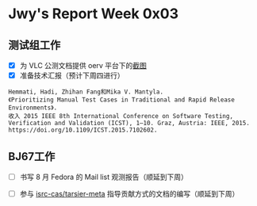 # Jwy's Report Week 0x03

## 测试组工作

- [x] 为 VLC 公测文档提供 oerv 平台下的[截图](https://github.com/jwyjohn/testing/blob/main/vlc/VLC_userguide.md)
- [x] 准备技术汇报（预计下周四进行）

```
Hemmati, Hadi, Zhihan Fang和Mika V. Mantyla. 
《Prioritizing Manual Test Cases in Traditional and Rapid Release Environments》. 
收入 2015 IEEE 8th International Conference on Software Testing, Verification and Validation (ICST), 1–10. Graz, Austria: IEEE, 2015. 
https://doi.org/10.1109/ICST.2015.7102602.
```

## BJ67工作

- [ ] 书写 8 月 Fedora 的 Mail list 观测报告（顺延到下周）
- [ ] 参与 [isrc-cas/tarsier-meta](https://github.com/isrc-cas/tarsier-meta) 指导贡献方式的文档的编写（顺延到下周）


